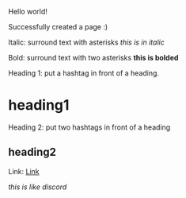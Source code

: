 Hello world!

Successfully created a page :)

Italic: surround text with asterisks *this is in italic*

Bold: surround text with two asterisks **this is bolded**

Heading 1: put a hashtag in front of a heading. 
# heading1

Heading 2: put two hashtags in front of a heading
## heading2

Link: [Link](https://andrewonozuka.github.io/cse15l-lab-reports/)

*this is like discord*